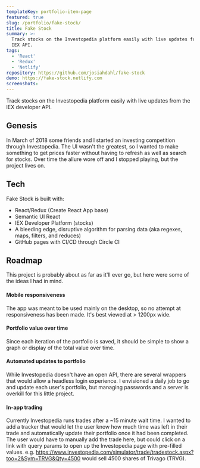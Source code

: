 ```yaml
---
templateKey: portfolio-item-page
featured: true
slug: /portfolio/fake-stock/
title: Fake Stock
summary: >-
  Track stocks on the Investopedia platform easily with live updates from the
  IEX API.
tags:
  - 'React'
  - 'Redux'
  - 'Netlify'
repository: https://github.com/josiahdahl/fake-stock
demo: https://fake-stock.netlify.com
screenshots:
---
```


Track stocks on the Investopedia platform easily with live updates from the IEX developer API.

## Genesis

In March of 2018 some friends and I started an investing competition through Investopedia. The UI wasn't the greatest, so I wanted to make something to get prices faster without having to refresh as well as search for stocks.
Over time the allure wore off and I stopped playing, but the project lives on.

## Tech

Fake Stock is built with:

- React/Redux (Create React App base)
- Semantic UI React
- IEX Developer Platform (stocks)
- A bleeding edge, disruptive algorithm for parsing data (aka regexes, maps, filters, and reduces)
- GitHub pages with CI/CD through Circle CI

## Roadmap

This project is probably about as far as it'll ever go, but here were some of the ideas I had in mind.

#### Mobile responsiveness

The app was meant to be used mainly on the desktop, so no attempt at responsiveness has been made. It's best viewed at > 1200px wide.

#### Portfolio value over time

Since each iteration of the portfolio is saved, it should be simple to show a graph or display of the total value over time.

#### Automated updates to portfolio

While Investopedia doesn't have an open API, there are several wrappers that would allow a headless login experience. I envisioned a daily job to go and update each user's portfolio, but managing passwords and a server is overkill for this little project.

#### In-app trading

Currently Investopedia runs trades after a ~15 minute wait time. I wanted to add a tracker that would let the user know how much time was left in their trade and automatically update their portfolio once it had been completed. The user would have to manually add the trade here, but could click on a link with query params to open up the Investopedia page with pre-filled values.
e.g. https://www.investopedia.com/simulator/trade/tradestock.aspx?too=2&Sym=TRVG&Qty=4500 would sell 4500 shares of Trivago (TRVG).
